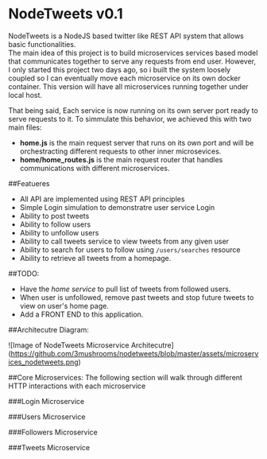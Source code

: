 # NodeTweets v0.1 
NodeTweets is a NodeJS based twitter like REST API system that allows basic functionalities.  
The main idea of this project is to build microservices services based model that communicates together to serve any requests from end user.  However, I only started this project two days ago, so i built the system loosely coupled so I can eventually move each microservice on its own docker container.  This version will have all microservices running together under local host.  

That being said, Each service is now running on its own server port ready to serve requests to it.  To simmulate this behavior, we achieved this with two main files:
* **home.js** is the main request server that runs on its own port and will be orchestracting different requests to other inner microsevices. 
* **home/home_routes.js** is the main request router that handles communications with different microservices.


##Featueres
* All API are implemented using REST API principles
* Simple Login simulation to demonstratre user service Login
* Ability to post tweets
* Ability to follow users
* Ability to unfollow users
* Ability to call tweets service to view tweets from any given user 
* Ability to search for users to follow using ```/users/searches``` resource
* Ability to retrieve all tweets from a homepage.

##TODO:
* Have the *home service* to pull list of tweets from followed users. 
* When user is unfollowed, remove past tweets and stop future tweets to view on user's home page.
* Add a FRONT END to this application.

 ##Architecutre Diagram:

 ![Image of NodeTweets Microservice Architecutre]
 (https://github.com/3mushrooms/nodetweets/blob/master/assets/microservices_nodetweets.png)

 ##Core Microservices:
 The following section will walk through different HTTP interactions with each microservice

 ###Login Microservice
 
 ###Users Microservice

 ###Followers Microservice
 
 ###Tweets Microservice
 
